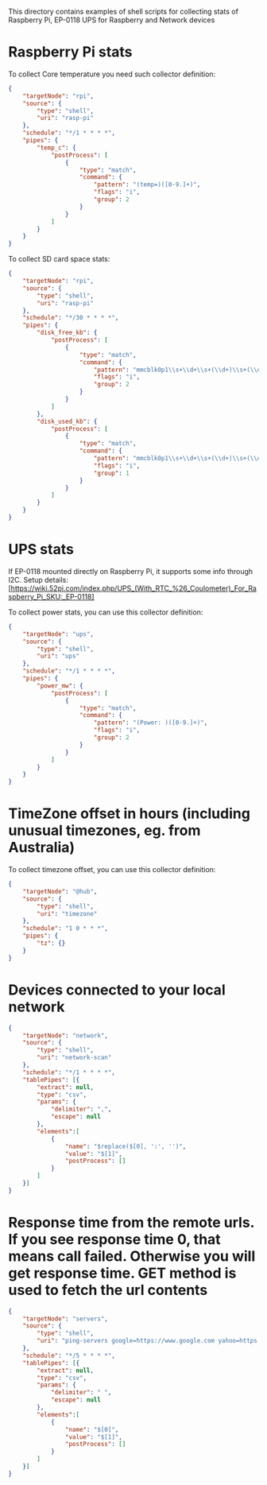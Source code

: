 This directory contains examples of shell scripts for collecting stats of Raspberry Pi, EP-0118 UPS for Raspberry and Network devices

# Raspberry Pi stats

To collect Core temperature you need such collector definition:

```JSON
{
    "targetNode": "rpi",
    "source": {
        "type": "shell",
        "uri": "rasp-pi"
    },
    "schedule": "*/1 * * * *",
    "pipes": {
        "temp_c": {
            "postProcess": [
                {
                    "type": "match",
                    "command": {
                        "pattern": "(temp=)([0-9.]+)",
                        "flags": "i",
                        "group": 2
                    }
                }
            ]
        }
    }
}
```

To collect SD card space stats:

```JSON
{
    "targetNode": "rpi",
    "source": {
        "type": "shell",
        "uri": "rasp-pi"
    },
    "schedule": "*/30 * * * *",
    "pipes": {
        "disk_free_kb": {
            "postProcess": [
                {
                    "type": "match",
                    "command": {
                        "pattern": "mmcblk0p1\\s+\\d+\\s+(\\d+)\\s+(\\d+)",
                        "flags": "i",
                        "group": 2
                    }
                }
            ]
        },
        "disk_used_kb": {
            "postProcess": [
                {
                    "type": "match",
                    "command": {
                        "pattern": "mmcblk0p1\\s+\\d+\\s+(\\d+)\\s+(\\d+)",
                        "flags": "i",
                        "group": 1
                    }
                }
            ]
        }
    }
}
```

# UPS stats

If EP-0118 mounted directly on Raspberry Pi, it supports some info through I2C.
Setup details: [https://wiki.52pi.com/index.php/UPS_(With_RTC_%26_Coulometer)_For_Raspberry_Pi_SKU:_EP-0118]

To collect power stats, you can use this collector definition:

```JSON
{
    "targetNode": "ups",
    "source": {
        "type": "shell",
        "uri": "ups"
    },
    "schedule": "*/1 * * * *",
    "pipes": {
        "power_mw": {
            "postProcess": [
                {
                    "type": "match",
                    "command": {
                        "pattern": "(Power: )([0-9.]+)",
                        "flags": "i",
                        "group": 2
                    }
                }
            ]
        }
    }
}
```

# TimeZone offset in hours (including unusual timezones, eg. from Australia)

To collect timezone offset, you can use this collector definition:

```JSON
{
    "targetNode": "@hub",
    "source": {
        "type": "shell",
        "uri": "timezone"
    },
    "schedule": "1 0 * * *",
    "pipes": {
        "tz": {}
    }
}
```

# Devices connected to your local network

```JSON
{
    "targetNode": "network",
    "source": {
        "type": "shell",
        "uri": "network-scan"
    },
    "schedule": "*/1 * * * *",
    "tablePipes": [{
        "extract": null,
        "type": "csv",
        "params": {
			"delimiter": ",",
			"escape": null
		},
        "elements":[
            {
                "name": "$replace($[0], ':', '')",
                "value": "$[1]",
                "postProcess": []
            }
        ]
    }]
}
```

# Response time from the remote urls. If you see response time 0, that means call failed. Otherwise you will get response time. GET method is used to fetch the url contents

```JSON
{
    "targetNode": "servers",
    "source": {
        "type": "shell",
        "uri": "ping-servers google=https://www.google.com yahoo=https://finance.yahoo.com/quote/QQQ"
    },
    "schedule": "*/5 * * * *",
    "tablePipes": [{
        "extract": null,
        "type": "csv",
        "params": {
			"delimiter": " ",
			"escape": null
		},
        "elements":[
            {
                "name": "$[0]",
                "value": "$[1]",
                "postProcess": []
            }
        ]
    }]
}
```
